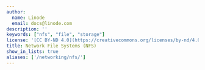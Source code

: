 ```yaml
---
author:
  name: Linode
  email: docs@linode.com
description: ''
keywords: ["nfs", "file", "storage"]
license: '[CC BY-ND 4.0](https://creativecommons.org/licenses/by-nd/4.0)'
title: Network File Systems (NFS)
show_in_lists: true
aliases: ['/networking/nfs/']
---
```

